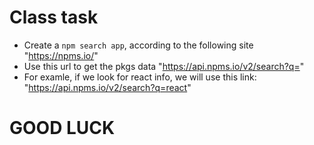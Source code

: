 # Class task
* Create a `npm search app`, according to the following site "https://npms.io/"
* Use this url to get the pkgs data "https://api.npms.io/v2/search?q=<pkg-name>"
* For examle, if we look for react info, we will use this link: "https://api.npms.io/v2/search?q=react"

# GOOD LUCK